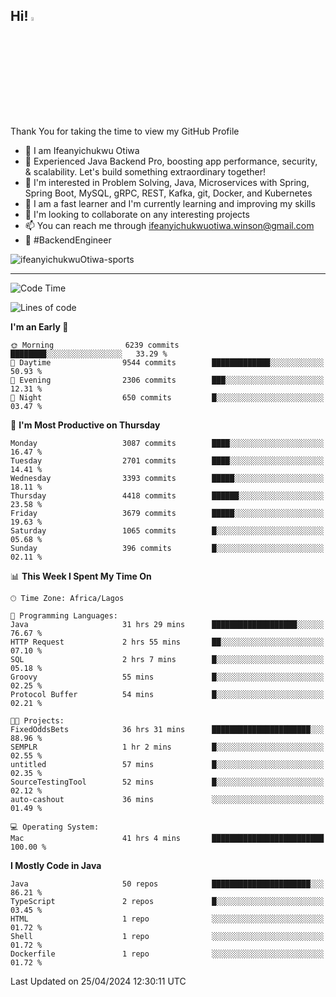 <!-- BLOG-POST-LIST:START --><!-- BLOG-POST-LIST:END -->

## Hi! <img src="https://media.giphy.com/media/hvRJCLFzcasrR4ia7z/giphy.gif" width="4%"> 

Thank You for taking the time to view my GitHub Profile

- 👋 I am Ifeanyichukwu Otiwa
- 🚀 Experienced Java Backend Pro, boosting app performance, security, & scalability. Let's build something extraordinary together!
- 👀 I'm interested in Problem Solving, Java, Microservices with Spring, Spring Boot, MySQL, gRPC, REST, Kafka, git, Docker, and Kubernetes
- 🌱 I am a fast learner and I'm currently learning and improving my skills
- 💞️ I'm looking to collaborate on any interesting projects
- 📫 You can reach me through ifeanyichukwuotiwa.winson@gmail.com
- 🚀 #BackendEngineer

<p align="left" marginTop="10px"> <img src="https://komarev.com/ghpvc/?username=ifeanyichukwuOtiwa-sports&label=Profile%20views&color=0e75b6&style=for-the-badge" alt="ifeanyichukwuOtiwa-sports" /> </p>

***

<!--START_SECTION:waka-->
![Code Time](http://img.shields.io/badge/Code%20Time-2%2C452%20hrs%2034%20mins-blue)

![Lines of code](https://img.shields.io/badge/From%20Hello%20World%20I%27ve%20Written-5.0%20million%20lines%20of%20code-blue)

**I'm an Early 🐤** 

```text
🌞 Morning                6239 commits        ████████░░░░░░░░░░░░░░░░░   33.29 % 
🌆 Daytime                9544 commits        █████████████░░░░░░░░░░░░   50.93 % 
🌃 Evening                2306 commits        ███░░░░░░░░░░░░░░░░░░░░░░   12.31 % 
🌙 Night                  650 commits         █░░░░░░░░░░░░░░░░░░░░░░░░   03.47 % 
```
📅 **I'm Most Productive on Thursday** 

```text
Monday                   3087 commits        ████░░░░░░░░░░░░░░░░░░░░░   16.47 % 
Tuesday                  2701 commits        ████░░░░░░░░░░░░░░░░░░░░░   14.41 % 
Wednesday                3393 commits        █████░░░░░░░░░░░░░░░░░░░░   18.11 % 
Thursday                 4418 commits        ██████░░░░░░░░░░░░░░░░░░░   23.58 % 
Friday                   3679 commits        █████░░░░░░░░░░░░░░░░░░░░   19.63 % 
Saturday                 1065 commits        █░░░░░░░░░░░░░░░░░░░░░░░░   05.68 % 
Sunday                   396 commits         █░░░░░░░░░░░░░░░░░░░░░░░░   02.11 % 
```


📊 **This Week I Spent My Time On** 

```text
🕑︎ Time Zone: Africa/Lagos

💬 Programming Languages: 
Java                     31 hrs 29 mins      ███████████████████░░░░░░   76.67 % 
HTTP Request             2 hrs 55 mins       ██░░░░░░░░░░░░░░░░░░░░░░░   07.10 % 
SQL                      2 hrs 7 mins        █░░░░░░░░░░░░░░░░░░░░░░░░   05.18 % 
Groovy                   55 mins             █░░░░░░░░░░░░░░░░░░░░░░░░   02.25 % 
Protocol Buffer          54 mins             █░░░░░░░░░░░░░░░░░░░░░░░░   02.21 % 

🐱‍💻 Projects: 
FixedOddsBets            36 hrs 31 mins      ██████████████████████░░░   88.96 % 
SEMPLR                   1 hr 2 mins         █░░░░░░░░░░░░░░░░░░░░░░░░   02.55 % 
untitled                 57 mins             █░░░░░░░░░░░░░░░░░░░░░░░░   02.35 % 
SourceTestingTool        52 mins             █░░░░░░░░░░░░░░░░░░░░░░░░   02.12 % 
auto-cashout             36 mins             ░░░░░░░░░░░░░░░░░░░░░░░░░   01.49 % 

💻 Operating System: 
Mac                      41 hrs 4 mins       █████████████████████████   100.00 % 
```

**I Mostly Code in Java** 

```text
Java                     50 repos            ██████████████████████░░░   86.21 % 
TypeScript               2 repos             █░░░░░░░░░░░░░░░░░░░░░░░░   03.45 % 
HTML                     1 repo              ░░░░░░░░░░░░░░░░░░░░░░░░░   01.72 % 
Shell                    1 repo              ░░░░░░░░░░░░░░░░░░░░░░░░░   01.72 % 
Dockerfile               1 repo              ░░░░░░░░░░░░░░░░░░░░░░░░░   01.72 % 
```




 Last Updated on 25/04/2024 12:30:11 UTC
<!--END_SECTION:waka-->

<!--
<p align="center">
![trophy](https://github-profile-trophy.vercel.app/?username=ifeanyichukwuOtiwa-sports&theme=onedark) (https://github.com/ryo-ma/github-profile-trophy)
</p>
-->

<!---
ifeanyi-otiwa/ifeanyi-otiwa is a ✨ special ✨ repository because its `README.md` (this file) appears on your GitHub profile.
You can click the Preview link to take a look at your changes.
--->
